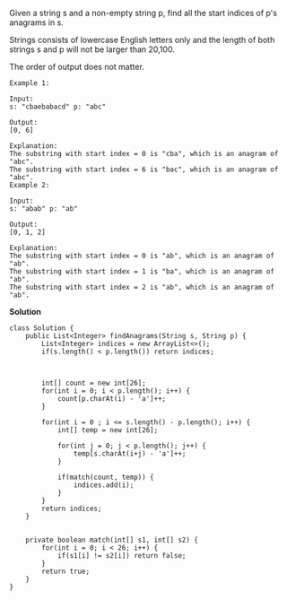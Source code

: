 Given a string s and a non-empty string p, find all the start indices of p's anagrams in s.

Strings consists of lowercase English letters only and the length of both strings s and p will not be larger than 20,100.

The order of output does not matter.

```
Example 1:

Input:
s: "cbaebabacd" p: "abc"

Output:
[0, 6]

Explanation:
The substring with start index = 0 is "cba", which is an anagram of "abc".
The substring with start index = 6 is "bac", which is an anagram of "abc".
Example 2:

Input:
s: "abab" p: "ab"

Output:
[0, 1, 2]

Explanation:
The substring with start index = 0 is "ab", which is an anagram of "ab".
The substring with start index = 1 is "ba", which is an anagram of "ab".
The substring with start index = 2 is "ab", which is an anagram of "ab".
```

**Solution**

```
class Solution {
    public List<Integer> findAnagrams(String s, String p) {
        List<Integer> indices = new ArrayList<>();
        if(s.length() < p.length()) return indices;
        
        
        
        int[] count = new int[26];
        for(int i = 0; i < p.length(); i++) {
            count[p.charAt(i) - 'a']++;
        }
        
        for(int i = 0 ; i <= s.length() - p.length(); i++) {
            int[] temp = new int[26];
            
            for(int j = 0; j < p.length(); j++) {
                temp[s.charAt(i+j) - 'a']++;
            }
            
            if(match(count, temp)) {
                indices.add(i);
            }
        }
        return indices;
    }
    
    
    private boolean match(int[] s1, int[] s2) {
        for(int i = 0; i < 26; i++) {
            if(s1[i] != s2[i]) return false;
        }
        return true;
    }
}
```
